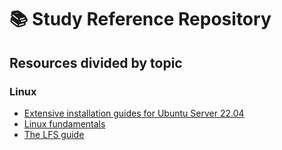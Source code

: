 # 📚 Study Reference Repository

## Resources divided by topic

### Linux
- [Extensive installation guides for Ubuntu Server 22.04](https://www.server-world.info/en/note?os=Ubuntu_22.04&p=download)
- [Linux fundamentals](https://linuxjourney.com/)
- [The LFS guide](https://linuxfromscratch.org/index.html)
